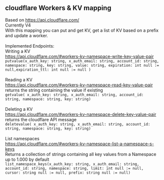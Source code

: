 ## cloudflare Workers & KV mapping


Based on https://api.cloudflare.com/  
Currently V4  
With this mapping you can put and get KV, get a list of KV based on a prefix and update a worker.  
<br>
Implemented Endpoints:
<br>
Writing a KV  
https://api.cloudflare.com/#workers-kv-namespace-write-key-value-pair  
`putvalue(x_auth_key: string, x_auth_email: string, account_id: string, namespace: string, key: string, value: string, expiration: int null := null,expiration_ttl: int null := null )`  
<br>
Reading a KV  
https://api.cloudflare.com/#workers-kv-namespace-read-key-value-pair  
returns the string containing the value if existing  
`getvalue( x_auth_key: string, x_auth_email: string, account_id: string, namespace: string, key: string)` 
<br><br>
Deleting a KV  
https://api.cloudflare.com/#workers-kv-namespace-delete-key-value-pair  
returns the cloudflare API message  
`deletevalue( x_auth_key: string, x_auth_email: string, account_id: string, namespace: string, key: string)` 
<br><br>
List namespaces  
https://api.cloudflare.com/#workers-kv-namespace-list-a-namespace-s-keys  
Returns a collection of strings containing all key values from a Namespace up to 1.000 by default  
`list_namespace_keys(x_auth_key: string, x_auth_email: string, account_id: string, namespace: string, limit: int null := null, cursor: string null := null, prefix: string null := null)`<br>



